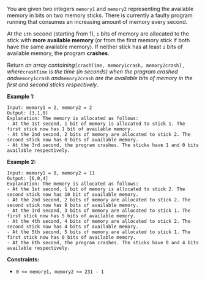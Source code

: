You are given two integers `memory1` and `memory2` representing the available
memory in bits on two memory sticks. There is currently a faulty program
running that consumes an increasing amount of memory every second.

At the `ith` second (starting from 1), `i` bits of memory are allocated to the
stick with **more available memory** (or from the first memory stick if both
have the same available memory). If neither stick has at least `i` bits of
available memory, the program **crashes**.

Return _an array containing_`[crashTime, memory1crash, memory2crash]` _,
where_`crashTime` _is the time (in seconds) when the program crashed
and_`memory1crash` _and_`memory2crash` _are the available bits of memory in
the first and second sticks respectively_.



**Example 1:**

    
    
    Input: memory1 = 2, memory2 = 2
    Output: [3,1,0]
    Explanation: The memory is allocated as follows:
    - At the 1st second, 1 bit of memory is allocated to stick 1. The first stick now has 1 bit of available memory.
    - At the 2nd second, 2 bits of memory are allocated to stick 2. The second stick now has 0 bits of available memory.
    - At the 3rd second, the program crashes. The sticks have 1 and 0 bits available respectively.
    

**Example 2:**

    
    
    Input: memory1 = 8, memory2 = 11
    Output: [6,0,4]
    Explanation: The memory is allocated as follows:
    - At the 1st second, 1 bit of memory is allocated to stick 2. The second stick now has 10 bit of available memory.
    - At the 2nd second, 2 bits of memory are allocated to stick 2. The second stick now has 8 bits of available memory.
    - At the 3rd second, 3 bits of memory are allocated to stick 1. The first stick now has 5 bits of available memory.
    - At the 4th second, 4 bits of memory are allocated to stick 2. The second stick now has 4 bits of available memory.
    - At the 5th second, 5 bits of memory are allocated to stick 1. The first stick now has 0 bits of available memory.
    - At the 6th second, the program crashes. The sticks have 0 and 4 bits available respectively.
    



**Constraints:**

  * `0 <= memory1, memory2 <= 231 - 1`

